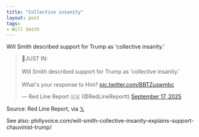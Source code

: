 ```yaml
---
title: "Collective insanity"
layout: post
tags:
- Will Smith
---
```


Will Smith described support for Trump as 'collective insanity.'

<blockquote class="twitter-tweet"><p lang="en" dir="ltr">🚨JUST IN:<br><br>Will Smith described support for Trump as &#39;collective insanity.&#39; <br><br>What&#39;s your response to Him? <a href="https://t.co/BBTZuswmbc">pic.twitter.com/BBTZuswmbc</a></p>&mdash; Red Line Report 🇺🇸 (@RedLineReportt) <a href="https://twitter.com/RedLineReportt/status/1968353036016943599?ref_src=twsrc%5Etfw">September 17, 2025</a></blockquote> <script async src="https://platform.twitter.com/widgets.js" charset="utf-8"></script>

Source: Red Line Report, via [𝕏](https://x.com)

See also: phillyvoice.com/will-smith-collective-insanity-explains-support-chauvinist-trump/
